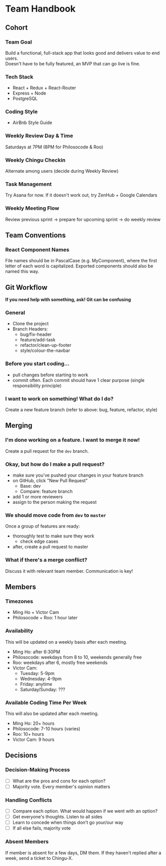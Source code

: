 # Team Handbook
## Cohort
### Team Goal
Build a functional, full-stack app that looks good and delivers value to end users.  
Doesn't have to be fully featured, an MVP that can go live is fine.  

### Tech Stack
- React + Redux + React-Router
- Express + Node
- PostgreSQL

### Coding Style
- AirBnb Style Guide

### Weekly Review Day & Time
Saturdays at 7PM (8PM for Philosocode & Roo)

### Weekly Chingu Checkin
Alternate among users (decide during Weekly Review)

### Task Management
Try Asana for now. If it doesn't work out, try ZenHub + Google Calendars

### Weekly Meeting Flow
Review previous sprint -> prepare for upcoming sprint -> do weekly review


## Team Conventions
### React Component Names
File names should be in PascalCase (e.g. MyComponent), where the first letter of each word is capitalized.
Exported components should also be named this way.

## Git Workflow
**If you need help with something, ask! Git can be confusing**  

### General
- Clone the project
- Branch Headers:
  + bug/fix-header
  + feature/add-task
  + refactor/clean-up-footer
  + style/colour-the-navbar

### Before you start coding...
- pull changes before starting to work
- commit often. Each commit should have 1 clear purpose (single responsibility principle)

### I want to work on something! What do I do?
Create a new feature branch (refer to above: bug, feature, refactor, style)

## Merging
### I'm done working on a feature. I want to merge it now!
Create a pull request for the `dev` branch.

### Okay, but how do I make a pull request?
- make sure you've pushed your changes in your feature branch
- on GitHub, click "New Pull Request"
  + Base: dev
  + Compare: feature branch
- add 1 or more reviewers
- assign to the person making the request

### We should move code from `dev` to `master`
Once a group of features are ready:
- thoroughly test to make sure they work
  + check edge cases
- after, create a pull request to master

### What if there's a merge conflict?
Discuss it with relevant team member. Communication is key!


## Members
### Timezones
- Ming Ho + Victor Cam
- Philosocode + Roo: 1 hour later

### Availability
This will be updated on a weekly basis after each meeting.
- Ming Ho: after 6:30PM
- Philosocode: weekdays from 8 to 10, weekends generally free
- Roo: weekdays after 6, mostly free weekends
- Victor Cam:
  + Tuesday: 5-9pm
  + Wednesday: 4-9pm
  + Friday: anytime
  + Saturday/Sunday: ???

### Available Coding Time Per Week
This will also be updated after each meeting.
- Ming Ho: 20+ hours
- Philosocode: 7-10 hours (varies)
- Roo: 10+ hours
- Victor Cam: 9 hours


## Decisions
### Decision-Making Process
- [ ] What are the pros and cons for each option?
- [ ] Majority vote. Every member's opinion matters

### Handling Conflicts
- [ ] Compare each option. What would happen if we went with an option?
- [ ] Get everyone's thoughts. Listen to all sides
- [ ] Learn to concede when things don't go your/our way
- [ ] If all else fails, majority vote

### Absent Members
If member is absent for a few days, DM them. If they haven't replied after a week, send a ticket to Chingu-X.